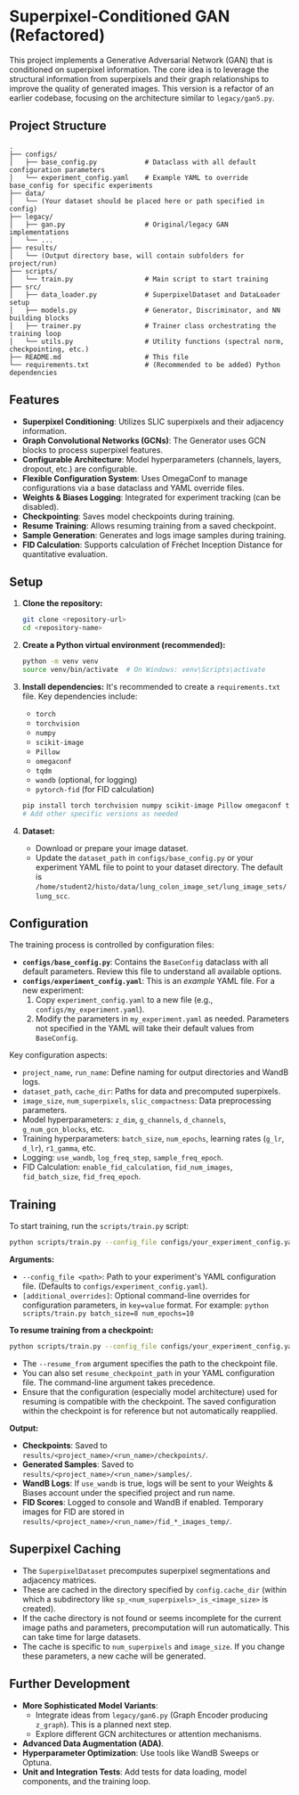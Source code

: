 # Superpixel-Conditioned GAN (Refactored)

This project implements a Generative Adversarial Network (GAN) that is conditioned on superpixel information. The core idea is to leverage the structural information from superpixels and their graph relationships to improve the quality of generated images. This version is a refactor of an earlier codebase, focusing on the architecture similar to `legacy/gan5.py`.

## Project Structure

```
.
├── configs/
│   ├── base_config.py            # Dataclass with all default configuration parameters
│   └── experiment_config.yaml    # Example YAML to override base_config for specific experiments
├── data/
│   └── (Your dataset should be placed here or path specified in config)
├── legacy/
│   ├── gan.py                    # Original/legacy GAN implementations
│   └── ...
├── results/
│   └── (Output directory base, will contain subfolders for project/run)
├── scripts/
│   └── train.py                  # Main script to start training
├── src/
│   ├── data_loader.py            # SuperpixelDataset and DataLoader setup
│   ├── models.py                 # Generator, Discriminator, and NN building blocks
│   ├── trainer.py                # Trainer class orchestrating the training loop
│   └── utils.py                  # Utility functions (spectral norm, checkpointing, etc.)
├── README.md                     # This file
└── requirements.txt              # (Recommended to be added) Python dependencies
```

## Features

*   **Superpixel Conditioning**: Utilizes SLIC superpixels and their adjacency information.
*   **Graph Convolutional Networks (GCNs)**: The Generator uses GCN blocks to process superpixel features.
*   **Configurable Architecture**: Model hyperparameters (channels, layers, dropout, etc.) are configurable.
*   **Flexible Configuration System**: Uses OmegaConf to manage configurations via a base dataclass and YAML override files.
*   **Weights & Biases Logging**: Integrated for experiment tracking (can be disabled).
*   **Checkpointing**: Saves model checkpoints during training.
*   **Resume Training**: Allows resuming training from a saved checkpoint.
*   **Sample Generation**: Generates and logs image samples during training.
*   **FID Calculation**: Supports calculation of Fréchet Inception Distance for quantitative evaluation.

## Setup

1.  **Clone the repository:**
    ```bash
    git clone <repository-url>
    cd <repository-name>
    ```

2.  **Create a Python virtual environment (recommended):**
    ```bash
    python -m venv venv
    source venv/bin/activate  # On Windows: venv\Scripts\activate
    ```

3.  **Install dependencies:**
    It's recommended to create a `requirements.txt` file. Key dependencies include:
    *   `torch`
    *   `torchvision`
    *   `numpy`
    *   `scikit-image`
    *   `Pillow`
    *   `omegaconf`
    *   `tqdm`
    *   `wandb` (optional, for logging)
    *   `pytorch-fid` (for FID calculation)
    ```bash
    pip install torch torchvision numpy scikit-image Pillow omegaconf tqdm wandb pytorch-fid
    # Add other specific versions as needed
    ```

4.  **Dataset:**
    *   Download or prepare your image dataset.
    *   Update the `dataset_path` in `configs/base_config.py` or your experiment YAML file to point to your dataset directory. The default is `/home/student2/histo/data/lung_colon_image_set/lung_image_sets/lung_scc`.

## Configuration

The training process is controlled by configuration files:

*   **`configs/base_config.py`**: Contains the `BaseConfig` dataclass with all default parameters. Review this file to understand all available options.
*   **`configs/experiment_config.yaml`**: This is an *example* YAML file. For a new experiment:
    1.  Copy `experiment_config.yaml` to a new file (e.g., `configs/my_experiment.yaml`).
    2.  Modify the parameters in `my_experiment.yaml` as needed. Parameters not specified in the YAML will take their default values from `BaseConfig`.

Key configuration aspects:
*   `project_name`, `run_name`: Define naming for output directories and WandB logs.
*   `dataset_path`, `cache_dir`: Paths for data and precomputed superpixels.
*   `image_size`, `num_superpixels`, `slic_compactness`: Data preprocessing parameters.
*   Model hyperparameters: `z_dim`, `g_channels`, `d_channels`, `g_num_gcn_blocks`, etc.
*   Training hyperparameters: `batch_size`, `num_epochs`, learning rates (`g_lr`, `d_lr`), `r1_gamma`, etc.
*   Logging: `use_wandb`, `log_freq_step`, `sample_freq_epoch`.
*   FID Calculation: `enable_fid_calculation`, `fid_num_images`, `fid_batch_size`, `fid_freq_epoch`.

## Training

To start training, run the `scripts/train.py` script:

```bash
python scripts/train.py --config_file configs/your_experiment_config.yaml [additional_overrides]
```

**Arguments:**

*   `--config_file <path>`: Path to your experiment's YAML configuration file.
    (Defaults to `configs/experiment_config.yaml`).
*   `[additional_overrides]`: Optional command-line overrides for configuration parameters, in `key=value` format.
    For example: `python scripts/train.py batch_size=8 num_epochs=10`

**To resume training from a checkpoint:**

```bash
python scripts/train.py --config_file configs/your_experiment_config.yaml --resume_from results/<project_name>/<run_name>/checkpoints/checkpoint_epoch_xxxx.pth.tar
```
*   The `--resume_from` argument specifies the path to the checkpoint file.
*   You can also set `resume_checkpoint_path` in your YAML configuration file. The command-line argument takes precedence.
*   Ensure that the configuration (especially model architecture) used for resuming is compatible with the checkpoint. The saved configuration within the checkpoint is for reference but not automatically reapplied.

**Output:**

*   **Checkpoints**: Saved to `results/<project_name>/<run_name>/checkpoints/`.
*   **Generated Samples**: Saved to `results/<project_name>/<run_name>/samples/`.
*   **WandB Logs**: If `use_wandb` is true, logs will be sent to your Weights & Biases account under the specified project and run name.
*   **FID Scores**: Logged to console and WandB if enabled. Temporary images for FID are stored in `results/<project_name>/<run_name>/fid_*_images_temp/`.

## Superpixel Caching

*   The `SuperpixelDataset` precomputes superpixel segmentations and adjacency matrices.
*   These are cached in the directory specified by `config.cache_dir` (within which a subdirectory like `sp_<num_superpixels>_is_<image_size>` is created).
*   If the cache directory is not found or seems incomplete for the current image paths and parameters, precomputation will run automatically. This can take time for large datasets.
*   The cache is specific to `num_superpixels` and `image_size`. If you change these parameters, a new cache will be generated.

## Further Development

*   **More Sophisticated Model Variants**:
    *   Integrate ideas from `legacy/gan6.py` (Graph Encoder producing `z_graph`). This is a planned next step.
    *   Explore different GCN architectures or attention mechanisms.
*   **Advanced Data Augmentation (ADA)**.
*   **Hyperparameter Optimization**: Use tools like WandB Sweeps or Optuna.
*   **Unit and Integration Tests**: Add tests for data loading, model components, and the training loop.

```
